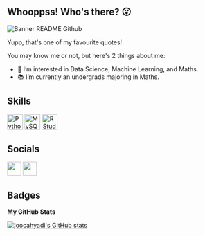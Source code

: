 ## Whooppss! Who's there? 😮

![Banner README Github](https://user-images.githubusercontent.com/70884538/151996222-5c2736b5-ce14-4509-9ef8-955ae5f6cabd.png)

Yupp, that's one of my favourite quotes!

You may know me or not, but here's 2 things about me:
- 👀 I’m interested in Data Science, Machine Learning, and Maths.
- 📚 I’m currently an undergrads majoring in Maths.

<!---
## Programming Languages that I Used
![python icon (4)](https://user-images.githubusercontent.com/70884538/149539345-e3794ee3-7f04-47b0-82c8-c1eb0f083c82.png) ![mySQL icon (3)](https://user-images.githubusercontent.com/70884538/149538813-f7a049be-32c5-4645-be24-36760d5a7a67.png) ![RStudio icon (2)](https://user-images.githubusercontent.com/70884538/149620854-46cc8073-32b2-4ea0-9e25-f410bedcba6c.png)
--->

## Skills

<p align="left">
<a href="https://www.python.org/" target="_blank" rel="noreferrer"><img src="https://raw.githubusercontent.com/danielcranney/readme-generator/main/public/icons/skills/python-colored.svg" width="36" height="36" alt="Python" /></a>
<a href="https://www.mysql.com/" target="_blank" rel="noreferrer"><img src="https://raw.githubusercontent.com/danielcranney/readme-generator/main/public/icons/skills/mysql-colored.svg" width="36" height="36" alt="MySQL" /></a>
<a href="https://www.r-project.org/" target="_blank" rel="noreferrer"><img src="https://user-images.githubusercontent.com/70884538/149620854-46cc8073-32b2-4ea0-9e25-f410bedcba6c.png" width="36" height="36" alt="RStudio" /></a>
</p>

## Socials

<p align="left"> <a href="https://www.github.com/joocahyadi" target="_blank" rel="noreferrer"><img src="https://raw.githubusercontent.com/danielcranney/readme-generator/main/public/icons/socials/github.svg" width="32" height="32" /></a> <a href="https://www.linkedin.com/in/joshiacahyadi" target="_blank" rel="noreferrer"><img src="https://raw.githubusercontent.com/danielcranney/readme-generator/main/public/icons/socials/linkedin.svg" width="32" height="32" /></a></p>

## Badges

<b>My GitHub Stats</b>

<a href="http://www.github.com/joocahyadi"><img src="https://github-readme-stats.vercel.app/api?username=joocahyadi&show_icons=true&hide=&count_private=true&title_color=0891b2&text_color=ffffff&icon_color=f97316&bg_color=1c1917&hide_border=true&show_icons=true" alt="joocahyadi's GitHub stats" /></a>

<!---
joocahyadi/joocahyadi is a ✨ special ✨ repository because its `README.md` (this file) appears on your GitHub profile.
You can click the Preview link to take a look at your changes.
--->
